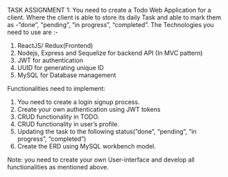 TASK ASSIGNMENT 1:
You need to create a Todo Web Application for a client. Where the client is able to store its daily Task and able to mark them as  -”done”, “pending”, “in progress”, “completed”. The Technologies you need to use are :-
1.	ReactJS/ Redux(Frontend)
2.	Nodejs, Express and Sequelize for backend API (In MVC pattern)
3.	JWT for authentication
4.	UUID for generating unique ID
5.	MySQL for Database management
 
Functionalities need to implement:
1.	You need to create a login signup process.
2.	Create your own authentication using JWT tokens
3.	CRUD functionality in TODO.
4.	CRUD functionality in user’s profile.
5.	Updating the task to the following status(”done”, “pending”, “in progress”, “completed”)
6.	Create the ERD using MySQL workbench model.
 
Note: you need to create your own User-interface and develop all functionalities as mentioned above.
